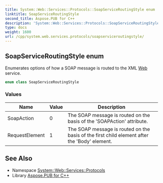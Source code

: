 ```yaml
---
title: System::Web::Services::Protocols::SoapServiceRoutingStyle enum
linktitle: SoapServiceRoutingStyle
second_title: Aspose.PUB for C++
description: 'System::Web::Services::Protocols::SoapServiceRoutingStyle enum. Enumerates options of how a SOAP message is routed to the XML Web service in C++.'
type: docs
weight: 1600
url: /cpp/system.web.services.protocols/soapserviceroutingstyle/
---
```

## SoapServiceRoutingStyle enum


Enumerates options of how a SOAP message is routed to the XML [Web](../../system.web/) service.

```cpp
enum class SoapServiceRoutingStyle
```

### Values

| Name | Value | Description |
| --- | --- | --- |
| SoapAction | 0 | The SOAP message is routed on the basis of the 'SOAPAction' attribute. |
| RequestElement | 1 | The SOAP message is routed on the basis of the first child element after the 'Body' element. |

## See Also

* Namespace [System::Web::Services::Protocols](../)
* Library [Aspose.PUB for C++](../../)
